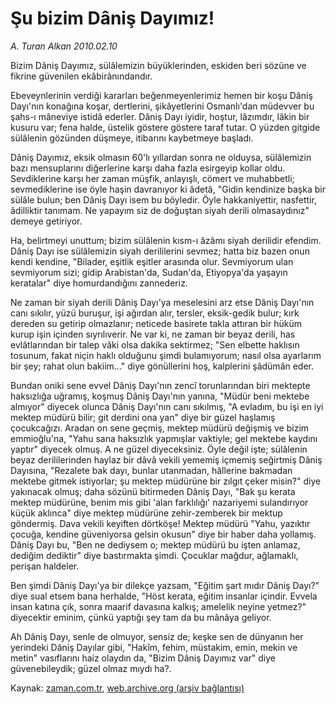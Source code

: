 # Şu bizim Dâniş Dayımız!

*A. Turan Alkan 2010.02.10*

<tr><td class="metin" colspan="2" style="padding-top: 20px; padding-left: 5px; ">Bizim Dâniş Dayımız, sülâlemizin büyüklerinden, eskiden beri sözüne ve fikrine güvenilen ekâbirânındandır.</td></tr><tr><td class="metin" colspan="2" style="padding-top: 20px; padding-left: 5px; "><p>Ebeveynlerinin verdiği kararları beğenmeyenlerimiz hemen bir koşu Dâniş Dayı'nın konağına koşar, dertlerini, şikâyetlerini Osmanlı'dan müdevver bu şahs-ı mâneviye istidâ ederler. Dâniş Dayı iyidir, hoştur, lâzımdır, lâkin bir kusuru var; fena halde, üstelik göstere göstere taraf tutar. O yüzden gitgide sülâlenin gözünden düşmeye, itibarını kaybetmeye başladı.
<p>Dâniş Dayımız, eksik olmasın 60'lı yıllardan sonra ne olduysa, sülâlemizin bazı mensuplarını diğerlerine karşı daha fazla esirgeyip kollar oldu. Sevdiklerine karşı her zaman müşfik, anlayışlı, cömert ve muhabbetli; sevmediklerine ise öyle haşin davranıyor ki âdetâ, "Gidin kendinize başka bir sülâle bulun; ben Dâniş Dayı isem bu böyledir. Öyle hakkaniyettir, nasfettir, âdilliktir tanımam. Ne yapayım siz de doğuştan siyah derili olmasaydınız" demeye getiriyor.
<p>Ha, belirtmeyi unuttum; bizim sülâlenin kısm-ı âzâmı siyah derilidir efendim. Dâniş Dayı ise sülâlemizin siyah derililerini sevmez; hatta biz bazen onun kendi kendine, "Bilader, eşitlik eşitler arasında olur. Sevmiyorum ulan sevmiyorum sizi; gidip Arabistan'da, Sudan'da, Etiyopya'da yaşayın keratalar" diye homurdandığını zannederiz.
<p>Ne zaman bir siyah derili Dâniş Dayı'ya meselesini arz etse Dâniş Dayı'nın canı sıkılır, yüzü buruşur, işi ağırdan alır, tersler, eksik-gedik bulur; kırk dereden su getirip olmazlanır; neticede basirete takla attıran bir hüküm kurup işin içinden sıyrılıverir. Ne var ki, ne zaman bir beyaz derili, has evlâtlarından bir talep vâki olsa dakika sektirmez; "Sen elbette haklısın tosunum, fakat niçin haklı olduğunu şimdi bulamıyorum; nasıl olsa ayarlarım bir şey; rahat olun bakiim..." diye gönüllerini hoş, kalplerini şâdümân eder.
<p>Bundan oniki sene evvel Dâniş Dayı'nın zencî torunlarından biri mektepte haksızlığa uğramış, koşmuş Dâniş Dayı'nın yanına, "Müdür beni mektebe almıyor" diyecek olunca Dâniş Dayı'nın canı sıkılmış, "A evladım, bu işi en iyi mektep müdürü bilir; git derdini ona yan" diye bir güzel haşlamış çocukcağızı. Aradan on sene geçmiş, mektep müdürü değişmiş ve bizim emmioğlu'na, "Yahu sana haksızlık yapmışlar vaktiyle; gel mektebe kaydını yaptır" diyecek olmuş. A ne güzel diyeceksiniz. Öyle değil işte; sülâlenin beyaz derililerinden haylaz bir dâvâ vekili yememiş içmemiş seğirtmiş Dâniş Dayısına, "Rezalete bak dayı, bunlar utanmadan, hâllerine bakmadan mektebe gitmek istiyorlar; şu mektep müdürüne bir zılgıt çeker misin?" diye yakınacak olmuş; daha sözünü bitirmeden Dâniş Dayı, "Bak şu kerata mektep müdürüne, benim mis gibi 'alan farklılığı' nazariyemi sulandırıyor küçük aklınca" diye mektep müdürüne zehir-zemberek bir mektup göndermiş. Dava vekili keyiften dörtköşe! Mektep müdürü "Yahu, yazıktır çocuğa, kendine güveniyorsa gelsin okusun" diye bir haber daha yollamış. Dâniş Dayı bu, "Ben ne dediysem o; mektep müdürü bu işten anlamaz, dediğim dediktir" diye bastırmakta şimdi. Çocuklar mağdur, ağlamaklı, perişan haldeler.
<p>Ben şimdi Dâniş Dayı'ya bir dilekçe yazsam, "Eğitim şart mıdır Dâniş Dayı?" diye sual etsem bana herhalde, "Höst kerata, eğitim insanlar içindir. Evvela insan katına çık, sonra maarif davasına kalkış; amelelik neyine yetmez?" diyecektir eminim, çünkü yaptığı şey tam da bu mânâya geliyor.
<p>Ah Dâniş Dayı, senle de olmuyor, sensiz de; keşke sen de dünyanın her yerindeki Dâniş Dayılar gibi, "Hakîm, fehim, müstakim, emin, mekin ve metin" vasıflarını haiz olaydın da, "Bizim Dâniş Dayımız var" diye güvenebileydik; güzel olmaz mıydı ha?.<br/></p></p></p></p></p></p></p></td></tr>

Kaynak: [zaman.com.tr](http://zaman.com.tr/yazar.do?yazino=949916), [web.archive.org (arşiv bağlantısı)](http://web.archive.org/web/20100213172050/http://www.zaman.com.tr:80/yazar.do?yazino=949916)
